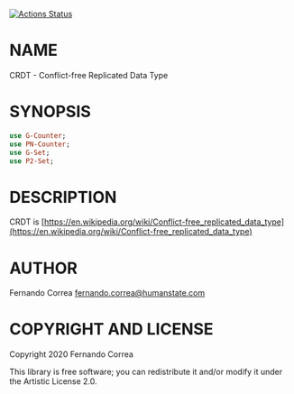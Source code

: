 [![Actions Status](https://github.com/FCO/CRDT/workflows/test/badge.svg)](https://github.com/FCO/CRDT/actions)

NAME
====

CRDT - Conflict-free Replicated Data Type

SYNOPSIS
========

```raku
use G-Counter;
use PN-Counter;
use G-Set;
use P2-Set;
```

DESCRIPTION
===========

CRDT is [https://en.wikipedia.org/wiki/Conflict-free_replicated_data_type](https://en.wikipedia.org/wiki/Conflict-free_replicated_data_type)

AUTHOR
======

Fernando Correa <fernando.correa@humanstate.com>

COPYRIGHT AND LICENSE
=====================

Copyright 2020 Fernando Correa

This library is free software; you can redistribute it and/or modify it under the Artistic License 2.0.

